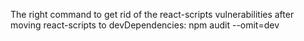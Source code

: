 The right command to get rid of the react-scripts vulnerabilities after moving react-scripts to devDependencies:
npm audit --omit=dev
